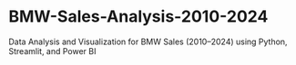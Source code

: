 # BMW-Sales-Analysis-2010-2024
Data Analysis and Visualization for BMW Sales (2010–2024) using Python, Streamlit, and Power BI
